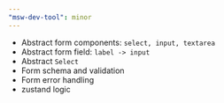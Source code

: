 ```yaml
---
"msw-dev-tool": minor
---
```


- Abstract form components: `select, input, textarea`
- Abstract form field: `label -> input`
- Abstract `Select`
- Form schema and validation
- Form error handling
- zustand logic
